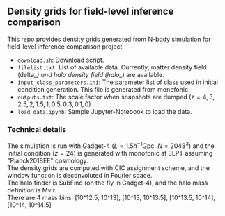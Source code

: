 ## Density grids for field-level inference comparison
This repo provides density grids generated from N-body simulation for field-level inference comparison project

* `download.sh`: Download script.
* `filelist.txt`: List of available data. Currently, matter density field (delta_*) and halo density field (halo_*) are available.
* `input_class_parameters.ini`: The parameter list of class used in initial condition generation. This file is generated from monofonic.
* `outputs.txt`: The scale factor when snapshots are dumped ($z = 4, 3, 2.5, 2, 1.5, 1, 0.5, 0.3, 0.1, 0$)
* `load_data.ipynb`: Sample Jupyter-Notebook to load the data.


### Technical details
The simulation is run with Gadget-4 ($L = 1.5 h^{-1} \mathrm{Gpc},\ N = 2048^3$)
and the initial condition ($z = 24$) is generated with monofonic at 3LPT assuming "Planck2018EE" cosmology.  
The density grids are computed with CIC assignment scheme, and the window function is deconvoluted in Fourier space.  
The halo finder is SubFind (on the fly in Gadget-4), and the halo mass definition is Mvir.  
There are 4 mass bins: [10^12.5, 10^13], [10^13, 10^13.5], [10^13.5, 10^14], [10^14, 10^14.5]
